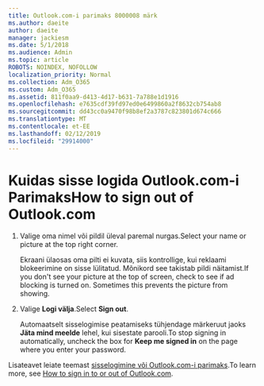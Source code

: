 ```yaml
---
title: Outlook.com-i parimaks 8000008 märk
ms.author: daeite
author: daeite
manager: jackiesm
ms.date: 5/1/2018
ms.audience: Admin
ms.topic: article
ROBOTS: NOINDEX, NOFOLLOW
localization_priority: Normal
ms.collection: Adm_O365
ms.custom: Adm_O365
ms.assetid: 811f0aa9-d413-4d17-b631-7a788e1d1916
ms.openlocfilehash: e7635cdf39fd97ed0e6499860a2f8632cb754ab8
ms.sourcegitcommit: dd43cc0a9470f98b8ef2a3787c823801d674c666
ms.translationtype: MT
ms.contentlocale: et-EE
ms.lasthandoff: 02/12/2019
ms.locfileid: "29914000"
---
```

# <a name="how-to-sign-out-of-outlookcom"></a><span data-ttu-id="33e06-102">Kuidas sisse logida Outlook.com-i Parimaks</span><span class="sxs-lookup"><span data-stu-id="33e06-102">How to sign out of Outlook.com</span></span>

1. <span data-ttu-id="33e06-103">Valige oma nimel või pildil üleval paremal nurgas.</span><span class="sxs-lookup"><span data-stu-id="33e06-103">Select your name or picture at the top right corner.</span></span>
    
    <span data-ttu-id="33e06-p101">Ekraani ülaosas oma pilti ei kuvata, siis kontrollige, kui reklaami blokeerimine on sisse lülitatud. Mõnikord see takistab pildi näitamist.</span><span class="sxs-lookup"><span data-stu-id="33e06-p101">If you don't see your picture at the top of screen, check to see if ad blocking is turned on. Sometimes this prevents the picture from showing.</span></span>
    
2. <span data-ttu-id="33e06-106">Valige **Logi välja**.</span><span class="sxs-lookup"><span data-stu-id="33e06-106">Select **Sign out**.</span></span> 
    
    <span data-ttu-id="33e06-107">Automaatselt sisselogimise peatamiseks tühjendage märkeruut jaoks **Jäta mind meelde** lehel, kui sisestate parooli.</span><span class="sxs-lookup"><span data-stu-id="33e06-107">To stop signing in automatically, uncheck the box for **Keep me signed in** on the page where you enter your password.</span></span> 
    
<span data-ttu-id="33e06-108">Lisateavet leiate teemast [sisselogimine või Outlook.com-i parimaks](https://go.microsoft.com/fwlink/p/?linkid=873113).</span><span class="sxs-lookup"><span data-stu-id="33e06-108">To learn more, see [How to sign in to or out of Outlook.com](https://go.microsoft.com/fwlink/p/?linkid=873113).</span></span>
  


